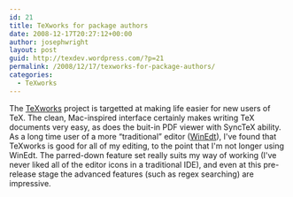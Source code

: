 ```yaml
---
id: 21
title: TeXworks for package authors
date: 2008-12-17T20:27:12+00:00
author: josephwright
layout: post
guid: http://texdev.wordpress.com/?p=21
permalink: /2008/12/17/texworks-for-package-authors/
categories:
  - TeXworks
---
```

The <a href="http://www.texworks.org">TeXworks</a> project is targetted at making life easier for new users of TeX. The clean, Mac-inspired interface certainly makes writing TeX documents very easy, as does the buit-in PDF viewer with SyncTeX ability. As a long time user of a more “traditional” editor (<a href="http://www.winedt.com/">WinEdt</a>), I've found that TeXworks is good for all of my editing, to the point that I'm not longer using WinEdt.  The parred-down feature set really suits my way of working (I've never liked all of the editor icons in a traditional IDE), and even at this pre-release stage the advanced features (such as regex searching) are impressive.